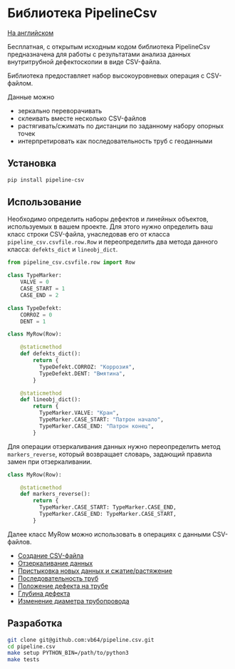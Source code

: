 # Библиотека PipelineCsv

[На английском](README.md)

Бесплатная, с открытым исходным кодом библиотека PipelineCsv
предназначена для работы с результатами анализа данных внутритрубной дефектоскопии в виде CSV-файла.

Библиотека предоставляет набор высокоуровневых операция с CSV-файлом.

Данные можно

- зеркально переворачивать
- склеивать вместе несколько CSV-файлов
- растягивать/сжимать по дистанции по заданному набору опорных точек
- интерпретировать как последовательность труб с геоданными

## Установка

```bash
pip install pipeline-csv
```

## Использование

Необходимо определить наборы дефектов и линейных объектов, используемых в вашем проекте.
Для этого нужно определить ваш класс строки CSV-файла, унаследовав его от класса `pipeline_csv.csvfile.row.Row` и
переопределить два метода данного класса: `defekts_dict` и `lineobj_dict`.

```python
from pipeline_csv.csvfile.row import Row

class TypeMarker:
    VALVE = 0
    CASE_START = 1
    CASE_END = 2

class TypeDefekt:
    CORROZ = 0
    DENT = 1

class MyRow(Row):

    @staticmethod
    def defekts_dict():
        return {
          TypeDefekt.CORROZ: "Коррозия",
          TypeDefekt.DENT: "Вмятина",
        }

    @staticmethod
    def lineobj_dict():
        return {
          TypeMarker.VALVE: "Кран",
          TypeMarker.CASE_START: "Патрон начало",
          TypeMarker.CASE_END: "Патрон конец",
        }
```

Для операции отзеркаливания данных нужно переопределить метод `markers_reverse`, который возвращает словарь, задающий правила замен при отзеркаливании.

```python
class MyRow(Row):

    @staticmethod
    def markers_reverse():
        return {
          TypeMarker.CASE_START: TypeMarker.CASE_END,
          TypeMarker.CASE_END: TypeMarker.CASE_START,
        }
```

Далее класс MyRow можно использовать в операциях с данными CSV-файлов.

- [Создание CSV-файла](docs/ru/csv_file.md)
- [Отзеркаливание данных](docs/ru/mirror.md)
- [Пристыковка новых данных и сжатие/растяжение](docs/ru/join.md)
- [Последовательность труб](docs/ru/pipes.md)
- [Положение дефекта на трубе](docs/ru/defekt_location.md)
- [Глубина дефекта](docs/ru/defekt_depth.md)
- [Изменение диаметра трубопровода](docs/ru/diam.md)

## Разработка

```bash
git clone git@github.com:vb64/pipeline.csv.git
cd pipeline.csv
make setup PYTHON_BIN=/path/to/python3
make tests
```
